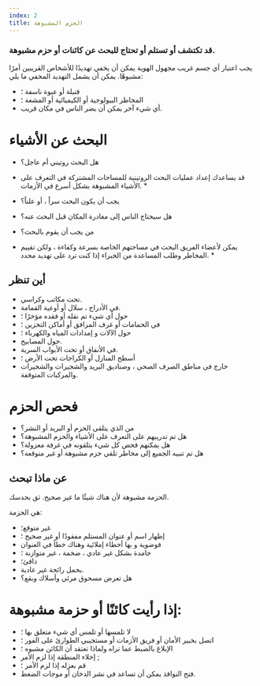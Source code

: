 ```yaml
---
index: 2
title: الحزم المشبوهة
---
```

### قد تكتشف أو تستلم أو تحتاج للبحث عن كائنات أو حزم مشبوهة.

يجب اعتبار أي جسم غريب مجهول الهوية يمكن أن يخفي تهديدًا للأشخاص القريبين أمرًا مشبوهًا. يمكن أن يشمل التهديد المخفي ما يلي:

* قنبلة أو عبوة ناسفة ؛
* المخاطر البيولوجية أو الكيميائية أو المشعة ؛
* أي شيء آخر يمكن أن يضر الناس في مكان قريب.

# البحث عن الأشياء

* هل البحث روتيني أم عاجل؟

* قد يساعدك إعداد عمليات البحث الروتينية للمساحات المشتركة في التعرف على الأشياء المشبوهة بشكل أسرع في الأزمات. *

* يجب أن يكون البحث سراً ، أو علناً؟
* هل سيحتاج الناس إلى مغادرة المكان قبل البحث عنه؟
* من يجب أن يقوم بالبحث؟

* يمكن لأعضاء الفريق البحث في مساحتهم الخاصة بسرعة وكفاءة ، ولكن تقييم المخاطر وطلب المساعدة من الخبراء إذا كنت ترد على تهديد محدد. *

## أين تنظر

* تحت مكاتب وكراسي.
* في الأدراج ، سلال أو أوعية القمامة.
* حول أي شيء تم نقله أو فقده مؤخرًا ؛
* في الحمامات أو غرف المرافق أو أماكن التخزين ؛
* حول الآلات و إمدادات المياه والكهرباء ؛
* حول المصابيح.
* في الأنفاق أو تحت الأبواب السرية.
* أسطح المنازل أو الكراجات تحت الأرض ؛
* خارج في مناطق الصرف الصحي ، وصناديق البريد والشجيرات والشجيرات والمركبات المتوقفة.

# فحص الحزم

* من الذي يتلقى الحزم أو البريد أو النشر؟
* هل تم تدريبهم على التعرف على الأشياء والحزم المشبوهة؟
* هل يمكنهم فحص كل شيء يتلقونه في غرفة معزولة؟
* هل تم تنبيه الجميع إلى مخاطر تلقي حزم مشبوهة أو غير متوقعة؟

## عن ماذا تبحث

الحزمة مشبوهة لأن هناك شيئًا ما غير صحيح. ثق بحدسك.

هي الحزمة:

* غير متوقع؛
* إظهار اسم أو عنوان المستلم مفقودًا أو غير صحيح ؛
* فوضوية و بها أخطاء إملائية وهناك خطأ في العنوان
* جامدة بشكل غير عادي ، ضخمة ، غير متوازنة ؛
* دافئ؛
* يحمل رائحة غير عادية.
* هل تعرض مسحوق مرئي وأسلاك وبقع؟

# إذا رأيت كائنًا أو حزمة مشبوهة:

* لا تلمسها أو تلمس أي شيء متعلق بها ؛
* اتصل بخبير الأمان أو فريق الأزمات أو مستجيبي الطوارئ على الفور ؛
* الإبلاغ بالضبط عما تراه ولماذا تعتقد أن الكائن مشبوه ؛
* إخلاء المنطقة إذا لزم الأمر ;
* قم بعزله إذا لزم الأمر ؛
* فتح النوافذ يمكن أن تساعد في نشر الدخان أو موجات الضغط.